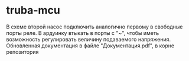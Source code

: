# truba-mcu
В схеме второй насос подключить аналогично первому в свободные порты реле. В ардуинку втыкать в порты с "~", чтобы иметь возможность регулировать величину подаваемого  напряжения.
Обновленная документация в файле "Документация.pdf", в корне репозитория

